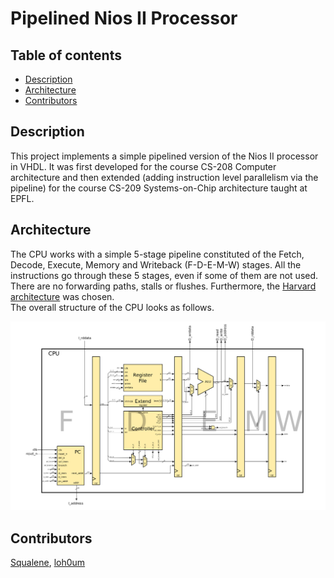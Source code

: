 # Pipelined Nios II Processor

## Table of contents
* [Description](#description)
* [Architecture](#architecture)
* [Contributors](#contributors)


## Description

This project implements a simple pipelined version of the Nios II processor in VHDL. It was first developed for the course CS-208 Computer architecture and then extended (adding instruction level parallelism via the pipeline) for the course CS-209 Systems-on-Chip architecture taught at EPFL.


## Architecture

The CPU works with a simple 5-stage pipeline constituted of the Fetch, Decode, Execute, Memory and Writeback (F-D-E-M-W) stages. All the instructions go through these 5 stages, even if some of them are not used. There are no forwarding paths, stalls or flushes. Furthermore, the [Harvard architecture](https://en.wikipedia.org/wiki/Harvard_architecture) was chosen.  
The overall structure of the CPU looks as follows.

<img src="images/CPU.png" width="600" />


## Contributors
[Squalene](https://github.com/Squalene), [loh0um](https://github.com/loh0um)

